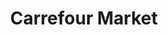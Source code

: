 ---
title: "Carrefour Market"
url: /libreville/carrefour-market-avenue-du-stade/
shop: supermarché
---